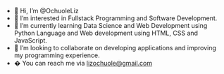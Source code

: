 - 👋 Hi, I’m @OchuoleLiz
- 👀 I’m interested in Fullstack Programming and Software Development.
- 🌱 I’m currently learning Data Science and Web Development using Python Language and Web development using HTML, CSS and JavaScript.
- 💞️ I’m looking to collaborate on developing applications and improving my programming experience.
- � You can reach me via lizochuole@gmail.com

<!---
OchuoleLiz/OchuoleLiz is a ✨ special ✨ repository because its `README.md` (this file) appears on your GitHub profile.
You can click the Preview link to take a look at your changes.
--->
